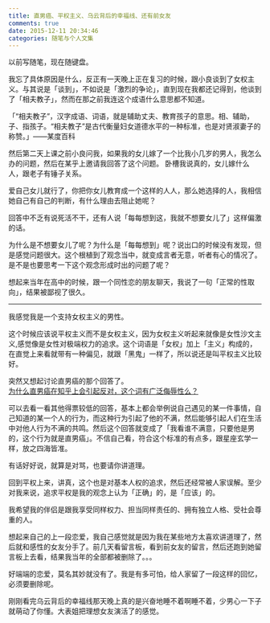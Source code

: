 ```yaml
---
title: 直男癌、平权主义、乌云背后的幸福线、还有前女友
comments: true
date: 2015-12-11 20:34:46
categories: 随笔与个人文集
---
```

以前写随笔，现在随键盘。  
<!--more-->
  我忘了具体原因是什么，反正有一天晚上正在复习的时候，跟小良谈到了女权主义。与其说是「谈到」，不如说是「激烈的争论」，直到现在我都还记得到，他谈到了「相夫教子」，然而在那之前我连这个成语什么意思都不知道。  
  
  「“相夫教子”，汉字成语、词语，就是辅助丈夫、教育孩子的意思。相、辅助，子、指孩子。“相夫教子”是古代衡量妇女道德水平的一种标准，也是对贤淑妻子的称赞。」——某度百科   
  
  然后第二天上课之前小良问我，如果我的女儿嫁了一个比我小几岁的男人，我怎么办的问题，然后在某乎上邀请我回答了这个问题。
  卧槽我说真的，女儿嫁什么人，跟老子有锤子关系。  
  
  爱自己女儿就行了，你把你女儿教育成一个这样的人人，那么她选择的人，我相信她自己有自己的判断，有什么理由去阻止她呢？  
  
  回答中不乏有说死活不干，还有人说「每每想到这，我就不想要女儿了」这样偏激的话。 
  
  为什么是不想要女儿了呢？为什么是「每每想到」呢？说出口的时候没有发现，但是感觉问题很大。这个根植到了观念当中，就变成言者无意，听者有心的情况了。是不是也要思考一下这个观念形成时出的问题了呢？  
  
  想起来当年在高中的时候，跟一个同性恋的朋友聊天，我说了一句「正常的性取向」，结果被鄙视了很久。  
***
  我感觉我是一个支持女权主义的男性。  
  
  这个时候应该说平权主义而不是女权主义，因为女权主义听起来就像是女性沙文主义,感觉像是女性对极端权力的追求。这个词语是「女权」加上「主义」构成的，在直觉上来看就带有一种偏见，就跟「黑鬼」一样了，所以说还是叫平权主义比较好。  
  
  突然又想起讨论直男癌的那个回答了。  
  [为什么直男癌在知乎上会引起反对，这个词有广泛侮辱性么？](//www.zhihu.com/question/26431968)  
  
  可以去看一看其他得票较低的回答，基本上都会举例说自己遇见的某一件事情，自己知道的某一个人的行为，而这种行为引起了他的不满，然后能够引起人们在生活中对他人行为不满的共鸣。然后这个回答就变成了「我看谁不满意，只要他是男的，这个行为就是直男癌」。不信自己看，符合这个标准的有点多，跟星座玄学一样，放之四海皆准。  
  
  有话好好说，就算是对骂，也要请你讲道理。  
  
  回到平权上来，讲真，这个也是对基本人权的追求，然后还经常被人家误解。至少对我来说，追求平权是我的观念上认为「正确」的，是「应该」的。  
  
  我希望我的伴侣是跟我享受同样权力、担当同样责任的、拥有独立人格、受社会尊重的人。  
  
  想起来自己的上一段恋爱，我自己感觉就是因为我在某些地方太喜欢讲道理了，然后就和感性的女友分手了。前几天看留言板，看到前女友的留言，然后还跑到她留言板上去看，结果我当年的全部都被删除了。。。  
  
  好端端的恋爱，莫名其妙就没有了。我是有多可怕，给人家留了一段这样的回忆，必须要删除呢。  
  
  刚刚看完乌云背后的幸福线那天晚上真的是兴奋地睡不着啊睡不着，少男心一下子就萌动了你懂。大表姐把理想女友演活了的感觉。
  
  
